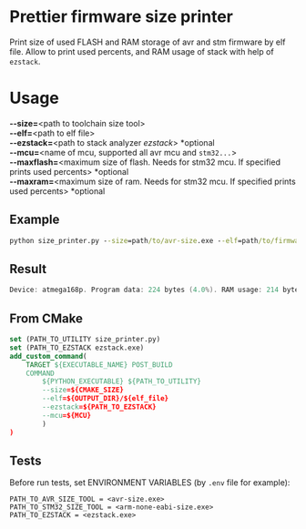 # Prettier firmware size printer

Print size of used FLASH and RAM storage of avr and stm firmware by elf file.
Allow to print used percents, and RAM usage of stack with help of `ezstack`.

# Usage

**--size=**\<path to toolchain size tool\>  
**--elf=**\<path to elf file\>  
**--ezstack=**\<path to stack analyzer _ezstack_\> *optional  
**--mcu=**\<name of mcu, supported all avr mcu and `stm32...`\>  
**--maxflash=**\<maximum size of flash. Needs for stm32 mcu. If specified prints used percents\> *optional  
**--maxram=**\<maximum size of ram. Needs for stm32 mcu. If specified prints used percents\> \*optional

## Example

```cmd
python size_printer.py --size=path/to/avr-size.exe --elf=path/to/firmware.elf --ezstack=path/to/ezstack.exe --mcu="atmega168p"
```

## Result

```c
Device: atmega168p. Program data: 224 bytes (4.0%). RAM usage: 214 bytes (20.9%).
```

## From CMake

```cmake
set (PATH_TO_UTILITY size_printer.py)
set (PATH_TO_EZSTACK ezstack.exe)
add_custom_command(
	TARGET ${EXECUTABLE_NAME} POST_BUILD
	COMMAND
		${PYTHON_EXECUTABLE} ${PATH_TO_UTILITY}
		--size=${CMAKE_SIZE}
		--elf=${OUTPUT_DIR}/${elf_file}
		--ezstack=${PATH_TO_EZSTACK}
		--mcu=${MCU}
		)
)
```

## Tests

Before run tests, set ENVIRONMENT VARIABLES (by `.env` file for example):

```
PATH_TO_AVR_SIZE_TOOL = <avr-size.exe>
PATH_TO_STM32_SIZE_TOOL = <arm-none-eabi-size.exe>
PATH_TO_EZSTACK = <ezstack.exe>
```
